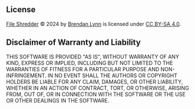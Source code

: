 ## License

[File Shredder](https://github.com/brendanlynn/File-Shredder/) © 2024 by [Brendan Lynn](https://www.brendanlynn.org/) is licensed under [CC BY-SA 4.0](https://creativecommons.org/licenses/by-sa/4.0/).

## Disclaimer of Warranty and Liability

THIS SOFTWARE IS PROVIDED "AS IS", WITHOUT WARRANTY OF ANY KIND, EXPRESS OR IMPLIED, INCLUDING BUT NOT LIMITED TO THE WARRANTIES OF FITNESS FOR A PARTICULAR PURPOSE AND NON-INFRINGEMENT. IN NO EVENT SHALL THE AUTHORS OR COPYRIGHT HOLDERS BE LIABLE FOR ANY CLAIM, DAMAGES, OR OTHER LIABILITY, WHETHER IN AN ACTION OF CONTRACT, TORT, OR OTHERWISE, ARISING FROM, OUT OF, OR IN CONNECTION WITH THE SOFTWARE OR THE USE OR OTHER DEALINGS IN THE SOFTWARE.
